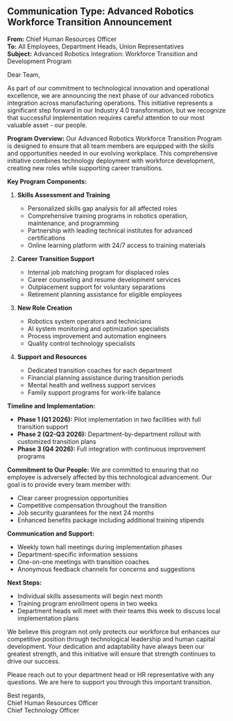 ## Communication Type: Advanced Robotics Workforce Transition Announcement

**From:** Chief Human Resources Officer  
**To:** All Employees, Department Heads, Union Representatives  
**Subject:** Advanced Robotics Integration: Workforce Transition and Development Program  

Dear Team,

As part of our commitment to technological innovation and operational excellence, we are announcing the next phase of our advanced robotics integration across manufacturing operations. This initiative represents a significant step forward in our Industry 4.0 transformation, but we recognize that successful implementation requires careful attention to our most valuable asset - our people.

**Program Overview:**
Our Advanced Robotics Workforce Transition Program is designed to ensure that all team members are equipped with the skills and opportunities needed in our evolving workplace. This comprehensive initiative combines technology deployment with workforce development, creating new roles while supporting career transitions.

**Key Program Components:**

1. **Skills Assessment and Training**
   - Personalized skills gap analysis for all affected roles
   - Comprehensive training programs in robotics operation, maintenance, and programming
   - Partnership with leading technical institutes for advanced certifications
   - Online learning platform with 24/7 access to training materials

2. **Career Transition Support**
   - Internal job matching program for displaced roles
   - Career counseling and resume development services
   - Outplacement support for voluntary separations
   - Retirement planning assistance for eligible employees

3. **New Role Creation**
   - Robotics system operators and technicians
   - AI system monitoring and optimization specialists
   - Process improvement and automation engineers
   - Quality control technology specialists

4. **Support and Resources**
   - Dedicated transition coaches for each department
   - Financial planning assistance during transition periods
   - Mental health and wellness support services
   - Family support programs for work-life balance

**Timeline and Implementation:**
- **Phase 1 (Q1 2026):** Pilot implementation in two facilities with full transition support
- **Phase 2 (Q2-Q3 2026):** Department-by-department rollout with customized transition plans
- **Phase 3 (Q4 2026):** Full integration with continuous improvement programs

**Commitment to Our People:**
We are committed to ensuring that no employee is adversely affected by this technological advancement. Our goal is to provide every team member with:
- Clear career progression opportunities
- Competitive compensation throughout the transition
- Job security guarantees for the next 24 months
- Enhanced benefits package including additional training stipends

**Communication and Support:**
- Weekly town hall meetings during implementation phases
- Department-specific information sessions
- One-on-one meetings with transition coaches
- Anonymous feedback channels for concerns and suggestions

**Next Steps:**
- Individual skills assessments will begin next month
- Training program enrollment opens in two weeks
- Department heads will meet with their teams this week to discuss local implementation plans

We believe this program not only protects our workforce but enhances our competitive position through technological leadership and human capital development. Your dedication and adaptability have always been our greatest strength, and this initiative will ensure that strength continues to drive our success.

Please reach out to your department head or HR representative with any questions. We are here to support you through this important transition.

Best regards,  
Chief Human Resources Officer  
Chief Technology Officer
